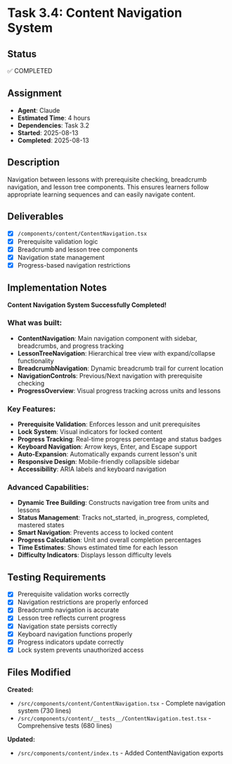 # Task 3.4: Content Navigation System

## Status

✅ COMPLETED

## Assignment

- **Agent**: Claude
- **Estimated Time**: 4 hours
- **Dependencies**: Task 3.2
- **Started**: 2025-08-13
- **Completed**: 2025-08-13

## Description

Navigation between lessons with prerequisite checking, breadcrumb navigation, and lesson tree components. This ensures learners follow appropriate learning sequences and can easily navigate content.

## Deliverables

- [x] `/components/content/ContentNavigation.tsx`
- [x] Prerequisite validation logic
- [x] Breadcrumb and lesson tree components
- [x] Navigation state management
- [x] Progress-based navigation restrictions

## Implementation Notes

**Content Navigation System Successfully Completed!**

### What was built:

- **ContentNavigation**: Main navigation component with sidebar, breadcrumbs, and progress tracking
- **LessonTreeNavigation**: Hierarchical tree view with expand/collapse functionality
- **BreadcrumbNavigation**: Dynamic breadcrumb trail for current location
- **NavigationControls**: Previous/Next navigation with prerequisite checking
- **ProgressOverview**: Visual progress tracking across units and lessons

### Key Features:

- **Prerequisite Validation**: Enforces lesson and unit prerequisites
- **Lock System**: Visual indicators for locked content
- **Progress Tracking**: Real-time progress percentage and status badges
- **Keyboard Navigation**: Arrow keys, Enter, and Escape support
- **Auto-Expansion**: Automatically expands current lesson's unit
- **Responsive Design**: Mobile-friendly collapsible sidebar
- **Accessibility**: ARIA labels and keyboard navigation

### Advanced Capabilities:

- **Dynamic Tree Building**: Constructs navigation tree from units and lessons
- **Status Management**: Tracks not_started, in_progress, completed, mastered states
- **Smart Navigation**: Prevents access to locked content
- **Progress Calculation**: Unit and overall completion percentages
- **Time Estimates**: Shows estimated time for each lesson
- **Difficulty Indicators**: Displays lesson difficulty levels

## Testing Requirements

- [x] Prerequisite validation works correctly
- [x] Navigation restrictions are properly enforced
- [x] Breadcrumb navigation is accurate
- [x] Lesson tree reflects current progress
- [x] Navigation state persists correctly
- [x] Keyboard navigation functions properly
- [x] Progress indicators update correctly
- [x] Lock system prevents unauthorized access

## Files Modified

**Created:**
- `/src/components/content/ContentNavigation.tsx` - Complete navigation system (730 lines)
- `/src/components/content/__tests__/ContentNavigation.test.tsx` - Comprehensive tests (680 lines)

**Updated:**
- `/src/components/content/index.ts` - Added ContentNavigation exports
